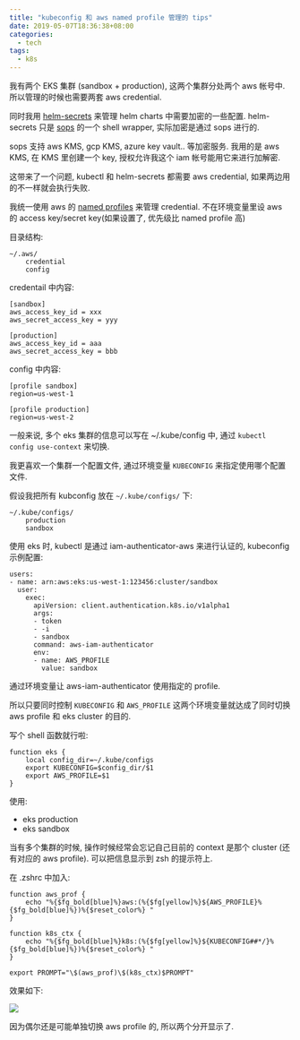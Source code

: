 ```yaml
---
title: "kubeconfig 和 aws named profile 管理的 tips"
date: 2019-05-07T18:36:38+08:00
categories:
  - tech
tags:
  - k8s
---
```


我有两个 EKS 集群 (sandbox + production), 这两个集群分处两个 aws 帐号中.
所以管理的时候也需要两套 aws credential.

同时我用 [helm-secrets](https://github.com/futuresimple/helm-secrets) 来管理 helm charts
中需要加密的一些配置. helm-secrets 只是 [sops](https://github.com/mozilla/sops) 的一个 shell 
wrapper, 实际加密是通过 sops 进行的.

sops 支持 aws KMS, gcp KMS, azure key vault.. 等加密服务. 我用的是 aws KMS, 在 KMS 里创建一个 key,
授权允许我这个 iam 帐号能用它来进行加解密.

这带来了一个问题, kubectl 和 helm-secrets 都需要 aws credential, 如果两边用的不一样就会执行失败.


我统一使用 aws 的 [named profiles](https://docs.aws.amazon.com/cli/latest/userguide/cli-configure-profiles.html) 
来管理 credential. 不在环境变量里设 aws 的 access key/secret key(如果设置了, 优先级比 named profile 高)

目录结构:

    ~/.aws/
        credential
        config


credentail 中内容:

    [sandbox]
    aws_access_key_id = xxx
    aws_secret_access_key = yyy

    [production]
    aws_access_key_id = aaa
    aws_secret_access_key = bbb

config 中内容:


    [profile sandbox]
    region=us-west-1

    [profile production]
    region=us-west-2

一般来说, 多个 eks 集群的信息可以写在 ~/.kube/config 中, 通过 `kubectl config use-context` 来切换.

我更喜欢一个集群一个配置文件, 通过环境变量 `KUBECONFIG` 来指定使用哪个配置文件.

假设我把所有 kubconfig 放在 `~/.kube/configs/` 下:

    ~/.kube/configs/
        production
        sandbox

使用 eks 时, kubectl 是通过 iam-authenticator-aws 来进行认证的, kubeconfig 示例配置:


    users:
    - name: arn:aws:eks:us-west-1:123456:cluster/sandbox
      user:
        exec:
          apiVersion: client.authentication.k8s.io/v1alpha1
          args:
          - token
          - -i
          - sandbox
          command: aws-iam-authenticator
          env:
          - name: AWS_PROFILE
            value: sandbox

通过环境变量让 aws-iam-authenticator 使用指定的 profile.

所以只要同时控制 `KUBECONFIG` 和 `AWS_PROFILE` 这两个环境变量就达成了同时切换 aws profile 和 eks cluster 的目的. 

写个 shell 函数就行啦:


    function eks {
        local config_dir=~/.kube/configs
        export KUBECONFIG=$config_dir/$1
        export AWS_PROFILE=$1
    }

使用:

- eks production
- eks sandbox

当有多个集群的时候, 操作时候经常会忘记自己目前的 context 是那个 cluster (还有对应的 aws profile). 可以把信息显示到 zsh
的提示符上.

在 .zshrc 中加入:


    function aws_prof {
        echo "%{$fg_bold[blue]%}aws:(%{$fg[yellow]%}${AWS_PROFILE}%{$fg_bold[blue]%})%{$reset_color%} "
    }

    function k8s_ctx {
        echo "%{$fg_bold[blue]%}k8s:(%{$fg[yellow]%}${KUBECONFIG##*/}%{$fg_bold[blue]%})%{$reset_color%} "
    }

    export PROMPT="\$(aws_prof)\$(k8s_ctx)$PROMPT"

效果如下:

![](/posts/images/zsh-k8s.png)

因为偶尔还是可能单独切换 aws profile 的, 所以两个分开显示了.
